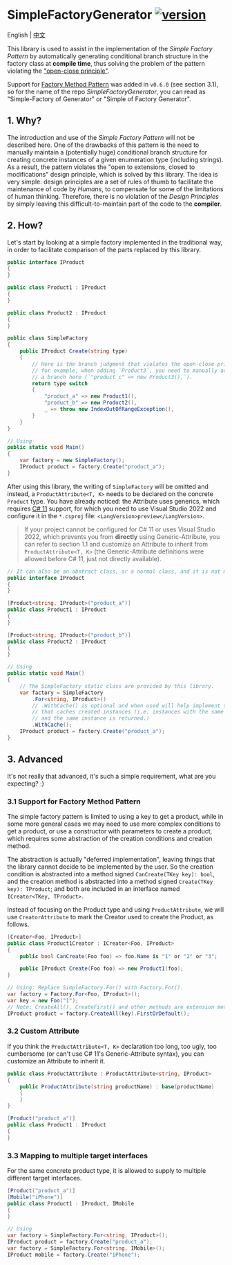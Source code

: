 ﻿# SimpleFactoryGenerator [![version](https://img.shields.io/badge/nuget-0.6.1-orange)](https://www.nuget.org/packages/SimpleFactoryGenerator)

English | [中文](./README.zh-CN.md)

This library is used to assist in the implementation of the *Simple Factory Pattern* by automatically generating conditional branch structure in the factory class at **compile time**, thus solving the problem of the pattern violating the ["open-close principle"](https://en.wikipedia.org/wiki/Open%E2%80%93closed_principle).

Support for [Factory Method Pattern](https://refactoringguru.cn/design-patterns/factory-method) was added in `v0.6.0` (see section 3.1), so for the name of the repo *SimpleFactoryGenerator*, you can read as "Simple-Factory of Generator" or "Simple of Factory Generator".

## 1. Why?

The introduction and use of the *Simple Factory Pattern* will not be described here. One of the drawbacks of this pattern is the need to manually maintain a (potentially huge) conditional branch structure for creating concrete instances of a given enumeration type (including strings). As a result, the pattern violates the "open to extensions, closed to modifications" design principle, which is solved by this library. The idea is very simple: design principles are a set of rules of thumb to facilitate the maintenance of code by *Humans*, to compensate for some of the limitations of human thinking. Therefore, there is no violation of the *Design Principles* by simply leaving this difficult-to-maintain part of the code to the **compiler**.

## 2. How?

Let's start by looking at a simple factory implemented in the traditional way, in order to facilitate comparison of the parts replaced by this library.

```csharp
public interface IProduct
{
}

public class Product1 : IProduct
{
}

public class Product2 : IProduct
{
}

public class SimpleFactory
{
    public IProduct Create(string type)
    {
        // Here is the branch judgment that violates the open-close principle,
        // for example, when adding `Product3`, you need to manually add
        // a branch here (`"product_c" => new Product3(),`).
        return type switch
        {
            "product_a" => new Product1(),
            "product_b" => new Product2(),
            _ => throw new IndexOutOfRangeException(),
        }
    }
}

// Using
public static void Main()
{
    var factory = new SimpleFactory();
    IProduct product = factory.Create("product_a");
}
```

After using this library, the writing of `SimpleFactory` will be omitted and instead, a `ProductAttribute<T, K>` needs to be declared on the concrete `Product` type. You have already noticed: the Attribute uses generics, which requires [C# 11](https://docs.microsoft.com/en-us/dotnet/csharp/programming-guide/generics/generics-and-attributes) support, for which you need to use Visual Studio 2022 and configure it in the `*.csproj` file: `<LangVersion>preview</LangVersion>`.

> If your project cannot be configured for C# 11 or uses Visual Studio 2022, which prevents you from **directly** using Generic-Attribute, you can refer to section 1.1 and customize an Attribute to inherit from `ProductAttribute<T, K>` (the Generic-Attribute definitions were allowed before C# 11, just not directly available).

```csharp
// It can also be an abstract class, or a normal class, and it is not mandatory to be an interface.
public interface IProduct
{
}

[Product<string, IProduct>("product_a")]
public class Product1 : IProduct
{
}

[Product<string, IProduct>("product_b")]
public class Product2 : IProduct
{
}

// Using
public static void Main()
{
    // The SimpleFactory static class are provided by this library.
    var factory = SimpleFactory
        .For<string, IProduct>()
        // .WithCache() is optional and when used will help implement the *Flyweight Pattern*
        // that caches created instances (i.e. instances with the same key are created multiple times
        // and the same instance is returned.)
        .WithCache();
    IProduct product = factory.Create("product_a");
}
```

## 3. Advanced

It's not really that advanced, it's such a simple requirement, what are you expecting? :)

### 3.1 Support for Factory Method Pattern

The simple factory pattern is limited to using a key to get a product, while in some more general cases we may need to use more complex conditions to get a product, or use a constructor with parameters to create a product, which requires some abstraction of the creation conditions and creation method.

The abstraction is actually "deferred implementation", leaving things that the library cannot decide to be implemented by the user. So the creation condition is abstracted into a method signed `CanCreate(TKey key): bool`, and the creation method is abstracted into a method signed `Create(TKey key): TProduct`; and both are included in an interface named `ICreator<TKey, TProduct>`.

Instead of focusing on the Product type and using `ProductAttribute`, we will use `CreatorAttribute` to mark the Creator used to create the Product, as follows.

```csharp
[Creator<Foo, IProduct>]
public class Product1Creator : ICreator<Foo, IProduct>
{
    public bool CanCreate(Foo foo) => foo.Name is "1" or "2" or "3";

    public IProduct Create(Foo foo) => new Product1(foo);
}

// Using: Replace SimpleFactory.For() with Factory.For().
var factory = Factory.For<Foo, IProduct>();
var key = new Foo("1");
// Note: CreateAll(), CreateFirst() and other methods are extension methods of `IFactory<K, U>` and need to be introduced into the `using SimpleFactoryGenerator;` namespace before they can be used.
IProduct product = factory.CreateAll(key).FirstOrDefault();
```

### 3.2 Custom Attribute

If you think the `ProductAttribute<T, K>` declaration too long, too ugly, too cumbersome (or can't use C# 11's Generic-Attribute syntax), you can customize an Attribute to inherit it.

```csharp
public class ProductAttribute : ProductAttribute<string, IProduct>
{
    public ProductAttribute(string productName) : base(productName)
    {
    }
}

[Product("product_a")]
public class Product1 : IProduct
{
}
```

### 3.3 Mapping to multiple target interfaces

For the same concrete product type, it is allowed to supply to multiple different target interfaces.

```csharp
[Product("product_a")]
[Mobile("iPhone")]
public class Product1 : IProduct, IMobile
{
}

// Using
var factory = SimpleFactory.For<string, IProduct>();
IProduct product = factory.Create("product_a");
var factory = SimpleFactory.For<string, IMobile>();
IProduct mobile = factory.Create("iPhone");
```
